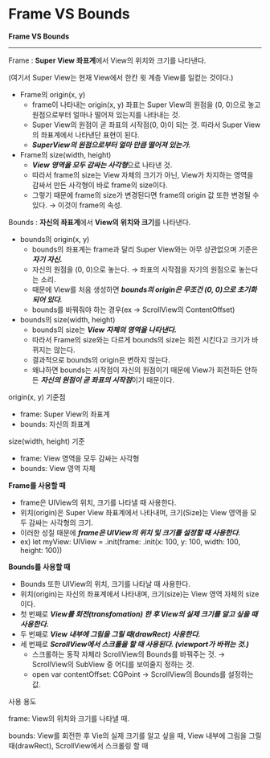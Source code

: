 # Frame VS Bounds

**Frame VS Bounds**

---

Frame : **Super View 좌표계**에서 View의 위치와 크기를 나타낸다.

(여기서 Super View는 현재 View에서 한칸 윗 계층 View를 일컫는 것이다.)

- Frame의 origin(x, y)
    - frame이 나타내는 origin(x, y) 좌표는 Super View의 원점을 (0, 0)으로 놓고 원점으로부터 얼마나 떨어져 있는지를 나타내는 것.
    - Super View의 원점이 곧 좌표의 시작점(0, 0)이 되는 것. 따라서 Super View의 좌표계에서 나타낸단 표현이 된다.
    - ***SuperView의 원점으로부터 얼마 만큼 떨어져 있는가.***
- Frame의 size(width, height)
    - ***View 영역을 모두 감싸는 사각형***으로 나타낸 것.
    - 따라서 frame의 size는 View 자체의 크기가 아닌, View가 차지하는 영역을 감싸서 만든 사각형이 바로 frame의 size이다.
    - 그렇기 때문에 frame의 size가 변경된다면 frame의 origin 값 또한 변경될 수 있다. → 이것이 frame의 속성.

Bounds : **자신의 좌표계**에서 **View의 위치와 크기**를 나타낸다.

- bounds의 origin(x, y)
    - bounds의 좌표계는 frame과 달리 Super View와는 아무 상관없으며 기준은 ***자기 자신.***
    - 자신의 원점을 (0, 0)으로 놓는다. → 좌표의 시작점을 자기의 원점으로 놓는다는 소리.
    - 때문에 View를 처음 생성하면 ***bounds의 origin은 무조건 (0, 0)으로 초기화 되어 있다.***
    - bounds를 바꿔줘야 하는 경우(ex → ScrollView의 ContentOffset)
- bounds의 size(width, height)
    - bounds의 size는 ***View 자체의 영역을 나타낸다.***
    - 따라서 Frame의 size와는 다르게 bounds의 size는 회전 시킨다고 크기가 바뀌지는 않는다.
    - 결과적으로 bounds의 origin은 변하지 않는다.
    - 왜냐하면 bounds는 시작점이 자신의 원점이기 때문에 View가 회전하든 안하든 ***자신의 원점이 곧 좌표의 시작점***이기 때문이다.

origin(x, y) 기준점

- frame: Super View의 좌표계
- bounds: 자신의 좌표계

size(width, height) 기준

- frame: View 영역을 모두 감싸는 사각형
- bounds: View 영역 자체

**Frame를 사용할 때**

- frame은 UIView의 위치, 크기를 나타낼 때 사용한다.
- 위치(origin)은 Super View 좌표계에서 나타내며, 크기(Size)는 View 영역을 모두 감싸는 사각형의 크기.
- 이러한 성질 때문에 ***frame은 UIView의 위치 및 크기를 설정할 때 사용한다.***
- ex) let myView: UIView = .init(frame: .init(x: 100, y: 100, width: 100, height: 100))

**Bounds를 사용할 때**

- Bounds 또한 UIView의 위치, 크기를 나타날 때 사용한다.
- 위치(origin)는 자신의 좌표계에서 나타내며, 크기(size)는 View 영역 자체의 size이다.
- 첫 번째로 ***View를 회전(transfomation) 한 후 View의 실제 크기를 알고 싶을 때 사용한다.***
- 두 번째로 ***View 내부에 그림을 그릴 때(drawRect) 사용한다.***
- 세 번째로 ***ScrollView에서 스크롤을 할 때 사용된다. (viewport가 바뀌는 것.)***
    - 스크롤하는 동작 자체라 ScrollView의 Bounds를 바꿔주는 것. → ScrollView의 SubView 중 어디를 보여줄지 정하는 것.
    - open var contentOffset: CGPoint → ScrollView의 Bounds를 설정하는 값.

사용 용도

frame: View의 위치와 크기를 나타낼 때.

bounds: View를 회전한 후 Vie의 실제 크기를 알고 싶을 때, View 내부에 그림을 그릴 때(drawRect), ScrollView에서 스크롤링 할 때